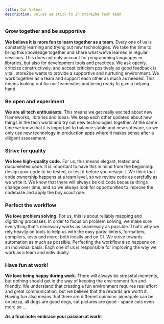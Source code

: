 ```yaml
---
title: Our Values
description: Values we stick to in store2be tech team
---
```


### Grow together and be supportive

**We believe it is more fun to learn together as a team.** Every one of us is constantly learning and trying out new technologies. We take the time to bring this knowledge together and share what we’ve learned in regular sessions. This does not only account for programming languages or libraries, but also for development tools and practices. We ask openly, criticize constructively, and accept criticism positively as good feedback is vital. store2be wants to provide a supportive and nurturing environment. We work together as a team and support each other as much as needed. This means looking out for our teammates and being ready to give a helping hand.

### Be open and experiment

**We are all tech enthusiasts.** This means we get really excited about new frameworks, libraries and ideas. We keep each other updated about new things in the tech world and try out new technologies together. At the same time we know that it is important to balance stable and new software, so we only use new technology in production apps where it makes sense after a diligent assessment.

### Strive for quality

**We love high-quality code.** For us, this means elegant, tested and documented code. It is important to have this in mind from the beginning: design your code to be tested, or test it before you design it. We think that code ownership happens at a team level, so we review code as carefully as we write it. We know that there will always be old code because things change over time, and so we always look for opportunities to improve the codebase and apply the boy scout rule.

### Perfect the workflow

**We love problem solving.** For us, this is about reliably mapping and digitizing processes. In order to focus on problem solving, we make sure everything that’s necessary works as seamlessly as possible. That’s why we rely heavily on tools to help us with the easy parts: linters, formatters, compilers, tests and more; both locally and on CI. We strive towards automation as much as possible. Perfecting the workflow also happens on an individual basis. Each one of us is responsible for improving the way we work as a team and individually.

### Have fun at work!

**We love being happy during work.** There will always be stressful moments, but nothing should get in the way of keeping the environment fun and friendly. We understand that creating a fun environment requires real effort and great communication, but we believe that the rewards are worth it. Having fun also means that there are different opinions: pineapple can be on pizza, all dogs are good dogs, cat pictures are good - space cats even more so …

**As a final note: embrace your passion at work!**
